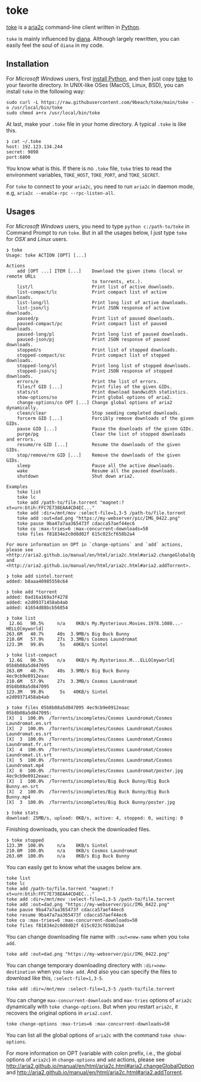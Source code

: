 # toke
[toke](https://github.com/9beach/toke) is a [aria2c](https://aria2.github.io)
command-line client written in [Python](https://www.python.org).

`toke` is mainly influenced by [diana](https://github.com/baskerville/diana).
Although largely rewritten, you can easily feel the soul of `diana` in my code.

## Installation

For _Microsoft Windows_ users, first
[install Python](https://www.python.org/downloads/), and then just copy
[toke](https://raw.githubusercontent.com/9beach/toke/main/toke)
to your favorite directory. In UNIX-like OSes (MacOS, Linux, BSD), you can 
install `toke` in the following way:

```
sudo curl -L https://raw.githubusercontent.com/9beach/toke/main/toke -o /usr/local/bin/toke
sudo chmod a+rx /usr/local/bin/toke
```

At last, make your `.toke` file in your home directory. A typical `.toke` is
like this.

```
❯ cat ~/.toke
host: 192.123.134.244
secret: 9898
port:6800
```

You know what is this. If there is no `.toke` file, `toke` tries to read the
environment variables, `TOKE_HOST`, `TOKE_PORT`, and `TOKE_SECRET`.

For `toke` to connect to your `aria2c`, you need to run `aria2c` in daemon mode,
e.g, `aria2c --enable-rpc --rpc-listen-all`.

## Usages

For _Microsoft Windows_ users, you need to type `python c:/path-to/toke` in
Command Prompt to run `toke`. But in all the usages below, I just type `toke`
for _OSX_ and _Linux_ users.

```
❯ toke
Usage: toke ACTION [OPT] [...]

Actions
    add [OPT ...] ITEM [...]    Download the given items (local or remote URLs 
                                to torrents, etc.).
    list/l                      Print list of active downloads.
    list-compact/lc             Print compact list of active downloads.
    list-long/ll                Print long list of active downloads.
    list-json/lj                Print JSON response of active downloads.
    paused/p                    Print list of paused downloads.
    paused-compact/pc           Print compact list of paused downloads.
    paused-long/pl              Print long list of paused downloads.
    paused-json/pj              Print JSON response of paused downloads.
    stopped/s                   Print list of stopped downloads.
    stopped-compact/sc          Print compact list of stopped downloads.
    stopped-long/sl             Print long list of stopped downloads.
    stopped-json/sj             Print JSON response of stopped downloads.
    errors/e                    Print the list of errors.
    files/f GID [...]           Print files of the given GIDs.
    stats/st                    Print download bandwidth statistics.
    show-options/so             Print global options of aria2.
    change-options/co OPT [...] Change global options of aria2 dynamically.
    clean/clear                 Stop seeding completed downloads.
    forcerm GID [...]           Forcibly remove downloads of the given GIDs.
    pause GID [...]             Pause the downloads of the given GIDs.
    purge/pg                    Clear the list of stopped downloads and errors.
    resume/re GID [...]         Resume the downloads of the given GIDs.
    stop/remove/rm GID [...]    Remove the downloads of the given GIDs.
    sleep                       Pause all the active downloads.
    wake                        Resume all the paused downloads.
    shutdown                    Shut down aria2.

Examples
    toke list
    toke lc
    toke add /path-to/file.torrent "magnet:?xt=urn:btih:FFC7E738EAA4CD4EC..."
    toke add :dir=/mnt/mov :select-file=1,3-5 /path-to/file.torrent
    toke add :out=dad.png "https://my-webserver/pic/IMG_0422.png"
    toke pause 9ba47a7aa365473f cdacca57aef44ec6
    toke co :max-tries=6 :max-concurrent-downloads=50
    toke files f81834e2c0d8d02f 615c023cf658b2a4

For more information on OPT in `change-options` and `add` actions, please see
<http://aria2.github.io/manual/en/html/aria2c.html#aria2.changeGlobalOption>
and <http://aria2.github.io/manual/en/html/aria2c.html#aria2.addTorrent>.
```

```
❯ toke add sintel.torrent
added: b8aaa40985558c64
```

```
❯ toke add *torrent
added: 0ad16a169a3f4278
added: e2d09371458ab4ab
added: 41654d88bcb56854
```

```
❯ toke list
 12.6G	 90.5%	   n/a	  0KB/s	My.Mysterious.Movies.1978.1080...-HELLO[myworld]
263.6M	 40.7%	   40s	3.9MB/s	Big Buck Bunny
210.6M	 57.9%	   27s	3.3MB/s	Cosmos Laundromat
123.3M	 99.8%	    5s	 40KB/s	Sintel
```

```
❯ toke list-compact
 12.6G	 90.5%	   n/a	  0KB/s	My.Mysterious.M...ELLO[myworld] 05b8b08a5d847095
263.6M	 40.7%	   40s	3.9MB/s	Big Buck Bunny                  4ec9cb9e0912eaac
210.6M	 57.9%	   27s	3.3MB/s	Cosmos Laundromat               05b8b08a5d847095
123.3M	 99.8%	    5s	 40KB/s	Sintel                          e2d09371458ab4ab
```

```
❯ toke files 05b8b08a5d847095 4ec9cb9e0912eaac
05b8b08a5d847095:
[X]  1  100.0%  /Torrents/incompletes/Cosmos Laundromat/Cosmos Laundromat.en.srt
[X]  2  100.0%  /Torrents/incompletes/Cosmos Laundromat/Cosmos Laundromat.es.srt
[X]  3  100.0%  /Torrents/incompletes/Cosmos Laundromat/Cosmos Laundromat.fr.srt
[X]  4  100.0%  /Torrents/incompletes/Cosmos Laundromat/Cosmos Laundromat.it.srt
[X]  5  100.0%  /Torrents/incompletes/Cosmos Laundromat/Cosmos Laundromat.mp4
[X]  6  100.0%  /Torrents/incompletes/Cosmos Laundromat/poster.jpg
4ec9cb9e0912eaac:
[X]  1  100.0%  /Torrents/incompletes/Big Buck Bunny/Big Buck Bunny.en.srt
[X]  2  100.0%  /Torrents/incompletes/Big Buck Bunny/Big Buck Bunny.mp4
[X]  3  100.0%  /Torrents/incompletes/Big Buck Bunny/poster.jpg
```

```
❯ toke stats
download: 25MB/s, upload: 0KB/s, active: 4, stopped: 0, waiting: 0
```

Finishing downloads, you can check the downloaded files.

```
❯ toke stopped
123.3M	100.0%	   n/a	  0KB/s	Sintel
210.6M	100.0%	   n/a	  0KB/s	Cosmos Laundromat
263.6M	100.0%	   n/a	  0KB/s	Big Buck Bunny
```

You can easily get to know what the usages below are.

```
toke list
toke lc
toke add /path-to/file.torrent "magnet:?xt=urn:btih:FFC7E738EAA4CD4EC..."
toke add :dir=/mnt/mov :select-file=1,3-5 /path-to/file.torrent
toke add :out=dad.png "https://my-webserver/pic/IMG_0422.png"
toke pause 9ba47a7aa365473f cdacca57aef44ec6
toke resume 9ba47a7aa365473f cdacca57aef44ec6
toke co :max-tries=6 :max-concurrent-downloads=50
toke files f81834e2c0d8d02f 615c023cf658b2a4
```

You can change downloading file name with `:out=new-name` when you `toke add`.

```
toke add :out=dad.png "https://my-webserver/pic/IMG_0422.png"
```

You can change temporary downloading directory with `:dir=new-destination`
when you `toke add`. And also you can specify the files to download like this,
`:select-file=1,3-5`.

```
toke add :dir=/mnt/mov :select-file=1,3-5 /path-to/file.torrent
```

You can change `max-concurrent-downloads` and `max-tries` options of `aria2c`
dynamically with `toke change-options`. But when you restart `aria2c`, it
recovers the original options in `aria2.conf`.

```
toke change-options :max-tries=6 :max-concurrent-downloads=50
```

You can list all the global options of `aria2c` with the command
`toke show-options`.

For more information on OPT (variable with colon prefix, i.e., the global
options of `aria2c`) in `change-options` and `add` actions, please see
<http://aria2.github.io/manual/en/html/aria2c.html#aria2.changeGlobalOption>
and <http://aria2.github.io/manual/en/html/aria2c.html#aria2.addTorrent>.

